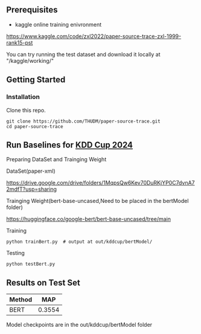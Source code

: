 ## Prerequisites



- kaggle online training enivronment

https://www.kaggle.com/code/zxl2022/paper-source-trace-zxl-1999-rank15-pst



You can try running the test dataset and download it locally at "/kaggle/working/"



## Getting Started



### Installation



Clone this repo.

```
git clone https://github.com/THUDM/paper-source-trace.git
cd paper-source-trace
```



## Run Baselines for [KDD Cup 2024](https://www.biendata.xyz/competition/pst_kdd_2024/)

Preparing DataSet and Trainging Weight



DataSet(paper-xml)

https://drive.google.com/drive/folders/1MqpsQw6Kev70DuRKjYP0C7dvnA72mdfT?usp=sharing



Trainging Weight(bert-base-uncased,Need to be placed in the bertModel folder) 

https://huggingface.co/google-bert/bert-base-uncased/tree/main



Training

```
python trainBert.py  # output at out/kddcup/bertModel/
```



Testing

```
python testBert.py  
```



## Results on Test Set



| Method | MAP    |
| ------ | ------ |
| BERT   | 0.3554 |



Model checkpoints are in the out/kddcup/bertModel folder